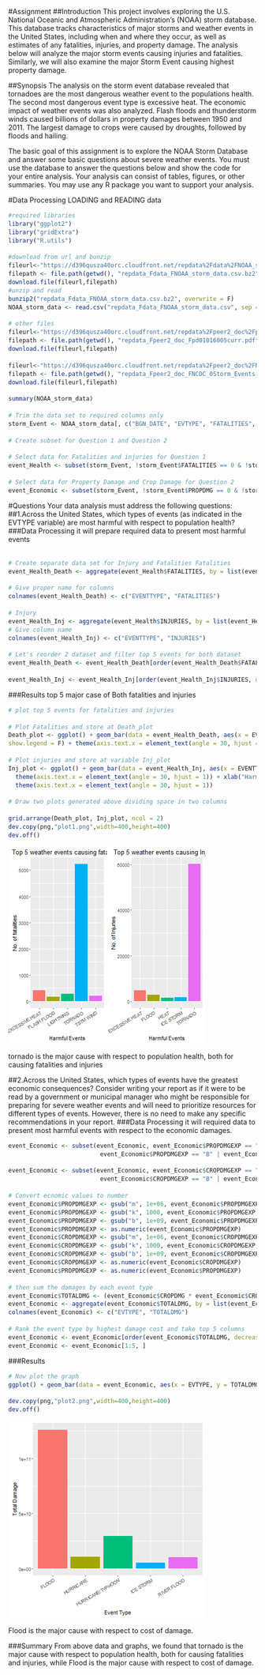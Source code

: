 #Assignment
##Introduction
This project involves exploring the U.S. National Oceanic and Atmospheric Administration’s (NOAA) storm database. This database tracks characteristics of major storms and weather events in the United States, including when and where they occur, as well as estimates of any fatalities, injuries, and property damage. The analysis below will analyze the major storm events causing injuries and fatalities. Similarly, we will also examine the major Storm Event causing highest property damage.

##Synopsis
The analysis on the storm event database revealed that tornadoes are the most dangerous weather event to the populations health. The second most dangerous event type is excessive heat. The economic impact of weather events was also analyzed. Flash floods and thunderstorm winds caused billions of dollars in property damages between 1950 and 2011. The largest damage to crops were caused by droughts, followed by floods and hailing.

The basic goal of this assignment is to explore the NOAA Storm Database and answer some basic questions about severe weather events. You must use the database to answer the questions below and show the code for your entire analysis. Your analysis can consist of tables, figures, or other summaries. You may use any R package you want to support your analysis.

#Data Processing LOADING and READING data
```r
#required libraries
library("ggplot2")
library("gridExtra")
library("R.utils")

#download from url and bunzip
fileurl<-"https://d396qusza40orc.cloudfront.net/repdata%2Fdata%2FNOAA_storm_data.csv.bz2"
filepath <- file.path(getwd(), "repdata_Fdata_FNOAA_storm_data.csv.bz2")
download.file(fileurl,filepath)
#unzip and read 
bunzip2("repdata_Fdata_FNOAA_storm_data.csv.bz2", overwrite = F)
NOAA_storm_data <- read.csv("repdata_Fdata_FNOAA_storm_data.csv", sep = ",")

# other files
fileurl<-"https://d396qusza40orc.cloudfront.net/repdata%2Fpeer2_doc%2Fpd01016005curr.pdf"
filepath <- file.path(getwd(), "repdata_Fpeer2_doc_Fpd01016005curr.pdf")
download.file(fileurl,filepath)

fileurl<-"https://d396qusza40orc.cloudfront.net/repdata%2Fpeer2_doc%2FNCDC%20Storm%20Events-FAQ%20Page.pdf"
filepath <- file.path(getwd(), "repdata_Fpeer2_doc_FNCDC_0Storm_Events-FAQ_Page.pdf")
download.file(fileurl,filepath)

summary(NOAA_storm_data)

# Trim the data set to required columns only
storm_Event <- NOAA_storm_data[, c("BGN_DATE", "EVTYPE", "FATALITIES", "INJURIES","PROPDMG", "PROPDMGEXP", "CROPDMG", "CROPDMGEXP")]

# Create subset for Question 1 and Question 2

# Select data for Fatalities and injuries for Question 1
event_Health <- subset(storm_Event, !storm_Event$FATALITIES == 0 & !storm_Event$INJURIES == 0, select = c(EVTYPE, FATALITIES, INJURIES))

# Select data for Property Damage and Crop Damage for Question 2
event_Economic <- subset(storm_Event, !storm_Event$PROPDMG == 0 & !storm_Event$CROPDMG == 0, select = c(EVTYPE, PROPDMG, PROPDMGEXP, CROPDMG, CROPDMGEXP))
```

#Questions
Your data analysis must address the following questions:
##1.Across the United States, which types of events (as indicated in the EVTYPE variable) are most harmful with respect to population health?
###Data Processing
it will prepare required data to present most harmful events
```r

# Create separate data set for Injury and Fatalities Fatalities
event_Health_Death <- aggregate(event_Health$FATALITIES, by = list(event_Health$EVTYPE), FUN = sum)

# Give proper name for columns
colnames(event_Health_Death) <- c("EVENTTYPE", "FATALITIES")

# Injury
event_Health_Inj <- aggregate(event_Health$INJURIES, by = list(event_Health$EVTYPE), FUN = sum)
# Give column name
colnames(event_Health_Inj) <- c("EVENTTYPE", "INJURIES")

# Let's reorder 2 dataset and filter top 5 events for both dataset
event_Health_Death <- event_Health_Death[order(event_Health_Death$FATALITIES, decreasing = TRUE),][1:5, ]

event_Health_Inj <- event_Health_Inj[order(event_Health_Inj$INJURIES, decreasing = TRUE),][1:5, ]

```
###Results
top 5 major case of Both fatalities and injuries
```r
# plot top 5 events for fatalities and injuries

# Plot Fatalities and store at Death_plot
Death_plot <- ggplot() + geom_bar(data = event_Health_Death, aes(x = EVENTTYPE, y = FATALITIES, fill = interaction(FATALITIES, EVENTTYPE)), stat = "identity", 
show.legend = F) + theme(axis.text.x = element_text(angle = 30, hjust = 1)) + xlab("Harmful Events") + ylab("No. of fatailities") + ggtitle("Top 5 weather events causing fatalities") +  theme(axis.text.x = element_text(angle = 30, hjust = 1))

# Plot injuries and store at variable Inj_plot
Inj_plot <- ggplot() + geom_bar(data = event_Health_Inj, aes(x = EVENTTYPE, y = INJURIES, fill = interaction(INJURIES, EVENTTYPE)), stat = "identity", show.legend = F) + 
  theme(axis.text.x = element_text(angle = 30, hjust = 1)) + xlab("Harmful Events") + ylab("No. of Injuries") + ggtitle("Top 5 weather events causing Injuries") + 
  theme(axis.text.x = element_text(angle = 30, hjust = 1))

# Draw two plots generated above dividing space in two columns

grid.arrange(Death_plot, Inj_plot, ncol = 2)
dev.copy(png,"plot1.png",width=400,height=400)
dev.off()

```
<p><a href="https://github.com/amitms/reproducible_research_assignment2/blob/master/plot1.png" target="_blank"><img src="https://github.com/amitms/reproducible_research_assignment2/blob/master/plot1.png" alt="plot1.png" style="max-width:100%;"></a> </p>

tornado is the major cause with respect to population health, both for causing fatalities and injuries

##2.Across the United States, which types of events have the greatest economic consequences?
Consider writing your report as if it were to be read by a government or municipal manager who might be responsible for preparing for severe weather events and will need to prioritize resources for different types of events. However, there is no need to make any specific recommendations in your report.
###Data Processing
it will required data to present most harmful events with respect to the economic damages.
```r
event_Economic <- subset(event_Economic, event_Economic$PROPDMGEXP == "K" | event_Economic$PROPDMGEXP ==  "k" | event_Economic$PROPDMGEXP == "M" | event_Economic$PROPDMGEXP == "m" | 
                          event_Economic$PROPDMGEXP == "B" | event_Economic$PROPDMGEXP == "b")

event_Economic <- subset(event_Economic, event_Economic$CROPDMGEXP == "K" | event_Economic$CROPDMGEXP ==  "k" | event_Economic$CROPDMGEXP == "M" | event_Economic$CROPDMGEXP == "m" | 
                          event_Economic$CROPDMGEXP == "B" | event_Economic$CROPDMGEXP == "b")

# Convert ecnomic values to number
event_Economic$PROPDMGEXP <- gsub("m", 1e+06, event_Economic$PROPDMGEXP, ignore.case = TRUE)
event_Economic$PROPDMGEXP <- gsub("k", 1000, event_Economic$PROPDMGEXP, ignore.case = TRUE)
event_Economic$PROPDMGEXP <- gsub("b", 1e+09, event_Economic$PROPDMGEXP, ignore.case = TRUE)
event_Economic$PROPDMGEXP <- as.numeric(event_Economic$PROPDMGEXP)
event_Economic$CROPDMGEXP <- gsub("m", 1e+06, event_Economic$CROPDMGEXP, ignore.case = TRUE)
event_Economic$CROPDMGEXP <- gsub("k", 1000, event_Economic$CROPDMGEXP, ignore.case = TRUE)
event_Economic$CROPDMGEXP <- gsub("b", 1e+09, event_Economic$CROPDMGEXP, ignore.case = TRUE)
event_Economic$CROPDMGEXP <- as.numeric(event_Economic$CROPDMGEXP)
event_Economic$PROPDMGEXP <- as.numeric(event_Economic$PROPDMGEXP)

# then sum the damages by each event type
event_Economic$TOTALDMG <- (event_Economic$CROPDMG * event_Economic$CROPDMGEXP) +  (event_Economic$PROPDMG * event_Economic$PROPDMGEXP)
event_Economic <- aggregate(event_Economic$TOTALDMG, by = list(event_Economic$EVTYPE), FUN = sum)
colnames(event_Economic) <- c("EVTYPE", "TOTALDMG")

# Rank the event type by highest damage cost and take top 5 columns
event_Economic <- event_Economic[order(event_Economic$TOTALDMG, decreasing = TRUE), ]
event_Economic <- event_Economic[1:5, ]
```
###Results
```r
# Now plot the graph
ggplot() + geom_bar(data = event_Economic, aes(x = EVTYPE, y = TOTALDMG, fill = interaction(TOTALDMG, EVTYPE)), stat = "identity", show.legend = F) + theme(axis.text.x = element_text(angle = 30, hjust = 1)) + xlab("Event Type") + ylab("Total Damage")

dev.copy(png,"plot2.png",width=400,height=400)
dev.off()
```
<p><a href="https://github.com/amitms/reproducible_research_assignment2/blob/master/plot2.png" target="_blank"><img src="https://github.com/amitms/reproducible_research_assignment2/blob/master/plot2.png" alt="plot2.png" style="max-width:100%;"></a> </p>

Flood is the major cause with respect to cost of damage.

###Summary
From above data and graphs, we found that tornado is the major cause with respect to population health, both for causing fatalities and injuries, while Flood is the major cause with respect to cost of damage.